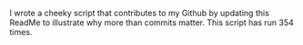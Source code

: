 I wrote a cheeky script that contributes to my Github by updating this ReadMe to illustrate why more than commits matter. This script has run 354 times.